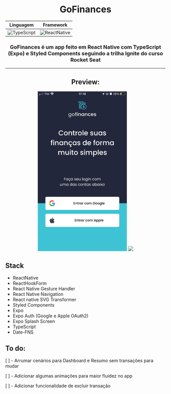 <div align="center">

# **GoFinances**

<div>

|                                                     Linguagem                                                     |                                                    Framework                                                     |
| :---------------------------------------------------------------------------------------------------------------: | :--------------------------------------------------------------------------------------------------------------: |
| ![TypeScript](https://img.shields.io/badge/TypeScript-007ACC?style=for-the-badge&logo=typescript&logoColor=white) | ![ReactNative](https://img.shields.io/badge/React_Native-20232A?style=for-the-badge&logo=react&logoColor=61DAFB) |

</div>

### GoFinances é um app feito em **React Native com TypeScript (Expo) e Styled Components** seguindo a trilha Ignite do curso Rocket Seat

---

## Preview:

<img src="./src/assets/gofinances-login.jpeg" height="500px"  />
<img src="./src/assets/gofinances-preview.gif" height="500px"  />

</div>

## **Stack**

- ReactNative
- ReactHookForm
- React Native Gesture Handler
- React Native Navigation
- React native SVG Transformer
- Styled Components
- Expo
- Expo Auth (Google e Apple OAuth2)
- Expo Splash Screen
- TypeScript
- Date-FNS

## **To do:**

[ ] - Arrumar cenários para Dashboard e Resumo sem transações para mudar

[ ] - Adicionar algumas animações para maior fluidez no app

[ ] - Adicionar funcionalidade de excluir transação
